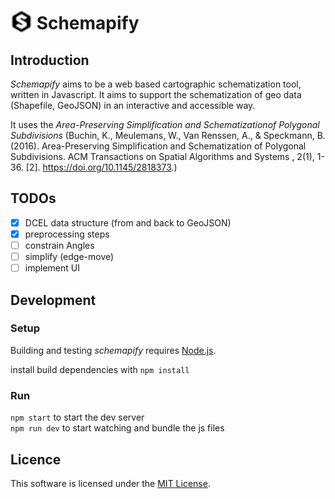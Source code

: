 # <img height="35px" style="margin-bottom:-5px" src="./schemapify.favicon.svg" alt="Schemapify" /> Schemapify

## Introduction

_Schemapify_ aims to be a web based cartographic schematization tool, written in Javascript.
It aims to support the schematization of geo data (Shapefile, GeoJSON) in an interactive and accessible way.

It uses the _Area-Preserving Simplification and Schematizationof Polygonal Subdivisions_ (Buchin, K., Meulemans, W., Van Renssen, A., & Speckmann, B. (2016). Area-Preserving Simplification and Schematization of Polygonal Subdivisions. ACM Transactions on Spatial Algorithms and Systems , 2(1), 1-36. [2]. https://doi.org/10.1145/2818373.)

## TODOs

- [x] DCEL data structure (from and back to GeoJSON)
- [x] preprocessing steps
- [ ] constrain Angles
- [ ] simplify (edge-move)
- [ ] implement UI

## Development

### Setup

Building and testing _schemapify_ requires [Node.js](http://nodejs.org).

install build dependencies with `npm install`

### Run

`npm start` to start the dev server  
`npm run dev` to start watching and bundle the js files

## Licence

This software is licensed under the [MIT License](https://mit-license.org/).

